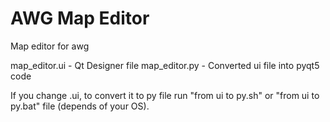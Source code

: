 # AWG Map Editor
 Map editor for awg

 map_editor.ui - Qt Designer file
 map_editor.py - Converted ui file into pyqt5 code
 
 If you change .ui, to convert it to py file run "from ui to py.sh" or "from ui to py.bat" file (depends of your OS).